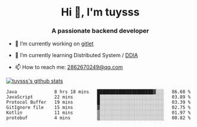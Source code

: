 <h1 align="center">Hi 👋, I'm tuysss</h1>
<h3 align="center">A passionate backend developer </h3>

- 🔭 I’m currently working on [gitlet](https://github.com/tuysss/cs61b-sp21)

- 🌱 I’m currently learning Distributed System / [DDIA](https://github.com/Vonng/ddia)
    
- 📫 How to reach me: 2862670249@qq.com

[![tuysss's github stats](https://github-readme-stats.vercel.app/api?username=tuysss)](https://github.com/tuysss/github-readme-stats)

<!--START_SECTION:waka-->

```text
Java              8 hrs 18 mins   █████████████████████▓░░░   86.68 %
JavaScript        22 mins         █░░░░░░░░░░░░░░░░░░░░░░░░   03.89 %
Protocol Buffer   19 mins         █░░░░░░░░░░░░░░░░░░░░░░░░   03.39 %
GitIgnore file    15 mins         ▓░░░░░░░░░░░░░░░░░░░░░░░░   02.75 %
Kotlin            11 mins         ▒░░░░░░░░░░░░░░░░░░░░░░░░   01.97 %
protobuf          4 mins          ▒░░░░░░░░░░░░░░░░░░░░░░░░   00.82 %
```

<!--END_SECTION:waka-->
